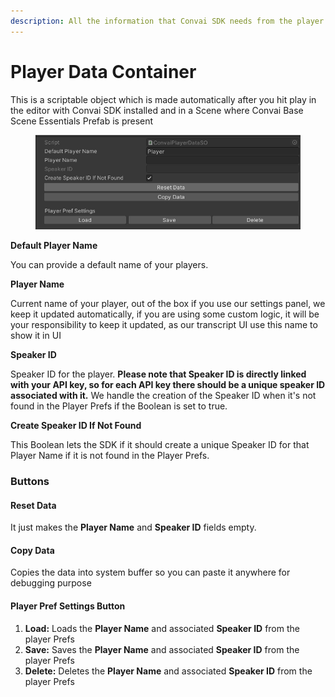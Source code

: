 ```yaml
---
description: All the information that Convai SDK needs from the player to work properly
---
```


# Player Data Container

This is a scriptable object which is made automatically after you hit play in the editor with Convai SDK installed and in a Scene where Convai Base Scene Essentials Prefab is present

<figure><img src="../../../.gitbook/assets/image (397).png" alt=""><figcaption></figcaption></figure>

**Default Player Name**

You can provide a default name of your players.

**Player Name**

Current name of your player, out of the box if you use our settings panel, we keep it updated automatically, if you are using some custom logic, it will be your responsibility to keep it updated, as our transcript UI use this name to show it in UI&#x20;

**Speaker ID**

Speaker ID for the player. **Please note that Speaker ID is directly linked with your API key, so for each API key there should be a unique speaker ID associated with it.** We handle the creation of the Speaker ID when it's not found in the Player Prefs if the Boolean is set to true.

**Create Speaker ID If Not Found**&#x20;

This Boolean lets the SDK if it should create a unique Speaker ID for that Player Name if it is not found in the Player Prefs.

### Buttons

#### **Reset Data**

It just makes the **Player Name** and **Speaker ID** fields empty.

#### **Copy Data**

Copies the data into system buffer so you can paste it anywhere for debugging purpose

#### **Player Pref Settings Button**

1. **Load:** Loads the **Player Name** and associated **Speaker ID** from the player Prefs
2. **Save:** Saves the **Player Name** and associated **Speaker ID** from the player Prefs
3. **Delete:** Deletes the **Player Name** and associated **Speaker ID** from the player Prefs
